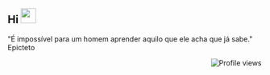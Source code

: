 ## Hi <img src="https://raw.githubusercontent.com/kaueMarques/kaueMarques/master/hi.gif" height="30px">


"É impossível para um homem aprender aquilo que ele acha que já sabe." Epicteto 


<p align="right"> <img src="https://komarev.com/ghpvc/?username=BrunoSFreschi&color=blue" alt="Profile views" /> </p>
